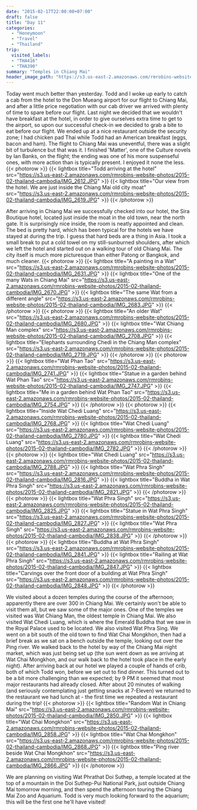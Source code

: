```yaml
---
date: "2015-02-17T22:00:00+07:00"
draft: false
title: "Day 11"
categories:
  - "Honeymoon"
  - "Travel"
  - "Thailand"
trip:
  visited_labels:
  - "THA416"
  - "THA390"
summary: "Temples in Chiang Mai"
header_image_path: "https://s3.us-east-2.amazonaws.com/rmrobins-website-photos/2015-02-thailand-cambodia/IMG_2768.JPG"
---
```


Today went much better than yesterday. Todd and I woke up early to catch a cab from the hotel to the Don Mueang airport for our flight to Chiang Mai, and after a little price negotiation with our cab driver we arrived with plenty of time to spare before our flight. Last night we decided that we wouldn't have breakfast at the hotel, in order to give ourselves extra time to get to the airport, so upon our successful check-in we decided to grab a bite to eat before our flight. We ended up at a nice restaurant outside the security zone; I had chicken pad Thai while Todd had an American breakfast (eggs, bacon and ham). The flight to Chiang Mai was uneventful, there was a slight bit of turbulence but that was it. I finished 'Matter', one of the Culture novels by Ian Banks, on the flight; the ending was one of his more suspenseful ones, with more action than is typically present. I enjoyed it none the less.
{{< photorow >}}
{{< lightbox title="Todd arriving at the hotel" src="https://s3.us-east-2.amazonaws.com/rmrobins-website-photos/2015-02-thailand-cambodia/IMG_2612.JPG" >}}
{{< lightbox title="Our view from the hotel. We are just inside the Chiang Mai old city moat" src="https://s3.us-east-2.amazonaws.com/rmrobins-website-photos/2015-02-thailand-cambodia/IMG_2619.JPG" >}}
{{< /photorow >}}

After arriving in Chiang Mai we successfully checked into our hotel, the Sira Boutique hotel, located just inside the moat in the old town, near the north gate. It is surprisingly nice inside, the room is neatly appointed and clean. The bed is pretty hard, which has been typical for the hotels we have stayed at during the trip. I guess that hard beds are a thing in Asia. I took a small break to put a cold towel on my still-sunburned shoulders, after which we left the hotel and started out on a walking tour of old Chiang Mai. The city itself is much more picturesque than either Patong or Bangkok, and much cleaner.
{{< photorow >}}
{{< lightbox title="A painting in a Wat" src="https://s3.us-east-2.amazonaws.com/rmrobins-website-photos/2015-02-thailand-cambodia/IMG_2631.JPG" >}}
{{< lightbox title="One of the many Wats in Chiang Mai" src="https://s3.us-east-2.amazonaws.com/rmrobins-website-photos/2015-02-thailand-cambodia/IMG_2670.JPG" >}}
{{< lightbox title="The same Wat from a different angle" src="https://s3.us-east-2.amazonaws.com/rmrobins-website-photos/2015-02-thailand-cambodia/IMG_2683.JPG" >}}
{{< /photorow >}}
{{< photorow >}}
{{< lightbox title="An older Wat" src="https://s3.us-east-2.amazonaws.com/rmrobins-website-photos/2015-02-thailand-cambodia/IMG_2680.JPG" >}}
{{< lightbox title="Wat Chiang Man complex" src="https://s3.us-east-2.amazonaws.com/rmrobins-website-photos/2015-02-thailand-cambodia/IMG_2708.JPG" >}}
{{< lightbox title="Elephants surrounding Chedi in the Chiang Man complex" src="https://s3.us-east-2.amazonaws.com/rmrobins-website-photos/2015-02-thailand-cambodia/IMG_2719.JPG" >}}
{{< /photorow >}}
{{< photorow >}}
{{< lightbox title="Wat Phan Tao" src="https://s3.us-east-2.amazonaws.com/rmrobins-website-photos/2015-02-thailand-cambodia/IMG_2741.JPG" >}}
{{< lightbox title="Statue in a garden behind Wat Phan Tao" src="https://s3.us-east-2.amazonaws.com/rmrobins-website-photos/2015-02-thailand-cambodia/IMG_2747.JPG" >}}
{{< lightbox title="Me in a garden behind Wat Phan Tao" src="https://s3.us-east-2.amazonaws.com/rmrobins-website-photos/2015-02-thailand-cambodia/IMG_2754.JPG" >}}
{{< /photorow >}}
{{< photorow >}}
{{< lightbox title="Inside Wat Chedi Luang" src="https://s3.us-east-2.amazonaws.com/rmrobins-website-photos/2015-02-thailand-cambodia/IMG_2768.JPG" >}}
{{< lightbox title="Wat Chedi Luang" src="https://s3.us-east-2.amazonaws.com/rmrobins-website-photos/2015-02-thailand-cambodia/IMG_2780.JPG" >}}
{{< lightbox title="Wat Chedi Luang" src="https://s3.us-east-2.amazonaws.com/rmrobins-website-photos/2015-02-thailand-cambodia/IMG_2782.JPG" >}}
{{< /photorow >}}
{{< photorow >}}
{{< lightbox title="Wat Chedi Luang" src="https://s3.us-east-2.amazonaws.com/rmrobins-website-photos/2015-02-thailand-cambodia/IMG_2788.JPG" >}}
{{< lightbox title="Wat Phra Singh" src="https://s3.us-east-2.amazonaws.com/rmrobins-website-photos/2015-02-thailand-cambodia/IMG_2816.JPG" >}}
{{< lightbox title="Buddha in Wat Phra Singh" src="https://s3.us-east-2.amazonaws.com/rmrobins-website-photos/2015-02-thailand-cambodia/IMG_2821.JPG" >}}
{{< /photorow >}}
{{< photorow >}}
{{< lightbox title="Wat Phra Singh" src="https://s3.us-east-2.amazonaws.com/rmrobins-website-photos/2015-02-thailand-cambodia/IMG_2825.JPG" >}}
{{< lightbox title="Statue in Wat Phra Singh" src="https://s3.us-east-2.amazonaws.com/rmrobins-website-photos/2015-02-thailand-cambodia/IMG_2827.JPG" >}}
{{< lightbox title="Wat Phra Singh" src="https://s3.us-east-2.amazonaws.com/rmrobins-website-photos/2015-02-thailand-cambodia/IMG_2838.JPG" >}}
{{< /photorow >}}
{{< photorow >}}
{{< lightbox title="Buddha at Wat Phra Singh" src="https://s3.us-east-2.amazonaws.com/rmrobins-website-photos/2015-02-thailand-cambodia/IMG_2841.JPG" >}}
{{< lightbox title="Railing at Wat Phra Singh" src="https://s3.us-east-2.amazonaws.com/rmrobins-website-photos/2015-02-thailand-cambodia/IMG_2847.JPG" >}}
{{< lightbox title="Carvings over the front door of a building at Wat Phra Singh" src="https://s3.us-east-2.amazonaws.com/rmrobins-website-photos/2015-02-thailand-cambodia/IMG_2848.JPG" >}}
{{< /photorow >}}

We visited about a dozen temples during the course of the afternoon; apparently there are over 300 in Chiang Mai. We certainly won't be able to visit them all, but we saw some of the major ones. One of the temples we visited was Wat Chiang Man, the oldest temple in Chiang Mai. We also visited Wat Chedi Luang, which is where the Emerald Buddha that we saw in the Royal Palace used to be located. We also visited Wat Phra Sing. We went on a bit south of the old town to find Wat Chai Mongkhon, then had a brief break as we sat on a bench outside the temple, looking out over the Ping river. We walked back to the hotel by way of the Chiang Mai night market, which was just being set up (the sun went down as we arriving at Wat Chai Mongkhon, and our walk back to the hotel took place in the early night). After arriving back at our hotel we played a couple of hands of crib, both of which Todd won, before we set out to find dinner. This turned out to be a bit more challenging than we expected; by 9 PM it seemed that most major restaurants had already closed. After about 20 minutes of walking (and seriously contemplating just getting snacks at 7-Eleven) we returned to the restaurant we had lunch at - the first time we repeated a restaurant during the trip!
{{< photorow >}}
{{< lightbox title="Random Wat in Chiang Mai" src="https://s3.us-east-2.amazonaws.com/rmrobins-website-photos/2015-02-thailand-cambodia/IMG_2850.JPG" >}}
{{< lightbox title="Wat Chai Mongkhon" src="https://s3.us-east-2.amazonaws.com/rmrobins-website-photos/2015-02-thailand-cambodia/IMG_2858.JPG" >}}
{{< lightbox title="Wat Chai Mongkhon" src="https://s3.us-east-2.amazonaws.com/rmrobins-website-photos/2015-02-thailand-cambodia/IMG_2868.JPG" >}}
{{< lightbox title="Ping river beside Wat Chai Mongkhon" src="https://s3.us-east-2.amazonaws.com/rmrobins-website-photos/2015-02-thailand-cambodia/IMG_2866.JPG" >}}
{{< /photorow >}}

We are planning on visiting Wat Phrathat Doi Suthep, a temple located at the top of a mountain in the Doi Suthep-Pui National Park, just outside Chiang Mai tomorrow morning, and then spend the afternoon touring the Chiang Mai Zoo and Aquarium. Todd is very much looking forward to the aquarium; this will be the first one he'll have visited!
